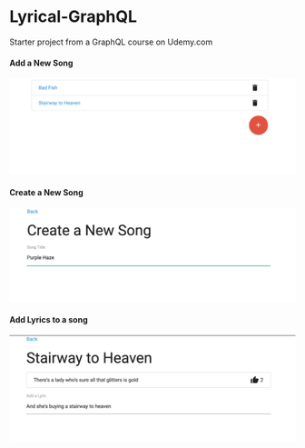 # Lyrical-GraphQL
Starter project from a GraphQL course on Udemy.com

#### Add a New Song
![songs](https://github.com/schreyerpeter/graphql-lyrical/blob/master/client/screenshots/song-list.png)

#### Create a New Song
![Create_Song](https://github.com/schreyerpeter/graphql-lyrical/blob/master/client/screenshots/create-song.png)

#### Add Lyrics to a song
![Song_Index](https://github.com/schreyerpeter/graphql-lyrical/blob/master/client/screenshots/song.png)

